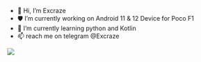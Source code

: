 - 👋 Hi, I’m Excraze
- 🛡️ I’m currently working on Android 11 & 12 Device for Poco F1
- 🌱 I’m currently learning python and Kotlin 
- 📫 reach me on telegram @Excraze


<img src="https://github-readme-stats.vercel.app/api?username=krtonia&&show_icons=true&title_color=ffffff&icon_color=bb2acf&text_color=daf7dc&bg_color=151515">
